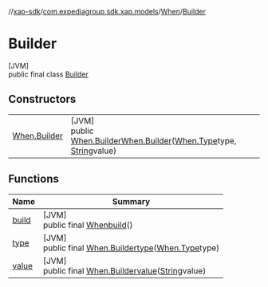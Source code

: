 //[xap-sdk](../../../../index.md)/[com.expediagroup.sdk.xap.models](../../index.md)/[When](../index.md)/[Builder](index.md)

# Builder

[JVM]\
public final class [Builder](index.md)

## Constructors

| | |
|---|---|
| [When.Builder](-when.-builder.md) | [JVM]<br>public [When.Builder](index.md)[When.Builder](-when.-builder.md)([When.Type](../-type/index.md)type, [String](https://docs.oracle.com/javase/8/docs/api/java/lang/String.html)value) |

## Functions

| Name | Summary |
|---|---|
| [build](build.md) | [JVM]<br>public final [When](../index.md)[build](build.md)() |
| [type](type.md) | [JVM]<br>public final [When.Builder](index.md)[type](type.md)([When.Type](../-type/index.md)type) |
| [value](value.md) | [JVM]<br>public final [When.Builder](index.md)[value](value.md)([String](https://docs.oracle.com/javase/8/docs/api/java/lang/String.html)value) |
